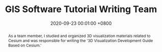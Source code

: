 ---
title:          'GIS Software Tutorial Writing Team'
date:           2020-09-23 00:01:00 +0800
selected:       true
pub:            ""
pub_date:       "2020.09 - 2021.08"
abstract: >-
  As a team member, I studied and organized 3D visualization materials related to Cesium and was responsible for writing the '3D Visualization Development Guide Based on Cesium.'

cover:          assets/images/covers/cesium.gif
authors:
  - Guided by Associate Professor Yuejin Deng from Wuhan University

# links:
#   eBook: https://www.taylorfrancis.com/books/mono/10.1201/9781003486060/ubiquitous-point-cloud-bisheng-yang-zhen-dong-fuxun-liang-xiaoxin-mi
---